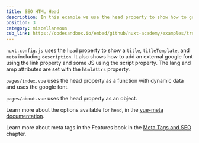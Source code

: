 ```yaml
---
title: SEO HTML Head
description: In this example we use the head property to show how to get good SEO.
position: 3
category: miscellaneous
csb_link: https://codesandbox.io/embed/github/nuxt-academy/examples/tree/master/miscellaneous/seo-html-head
---
```


<example-intro></example-intro>

`nuxt.config.js` uses the `head` property to show a `title`, `titleTemplate`, and `meta` including `description`. It also shows how to add an external google font using the link property and some JS using the script property. The lang and amp attributes are set with the `htmlAttrs` property.

`pages/index.vue` uses the head property as a function with dynamic data and uses the google font.

`pages/about.vue` uses the head property as an object.

<base-alert type="next">

Learn more about the options available for `head`, in the [vue-meta documentation](https://vue-meta.nuxtjs.org/api/#metainfo-properties).

</base-alert>

<base-alert type="next">

Learn more about meta tags in the Features book in the [Meta Tags and SEO](/docs/2.x/features/meta-tags-seo) chapter.

</base-alert>

<code-sandbox :src="csb_link"></code-sandbox>
